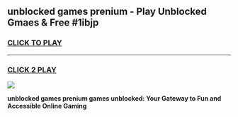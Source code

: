 
## unblocked games prenium - Play Unblocked Gmaes & Free #1ibjp
<h3>
<a href="https://news.freeplayer.one?title=unblocked_games_prenium&ref=03M">CLICK TO PLAY</a></h3>
<hr>

<h3>
<a href="https://news.freeplayer.one?title=unblocked_games_prenium&ref=03M">CLICK 2 PLAY</a>
  
</h3>

<a href="https://news.freeplayer.one?title=unblocked_games_prenium&ref=03M"><img src="https://clearcache.store/games.png"></a>


**unblocked games prenium games unblocked: Your Gateway to Fun and Accessible Online Gaming**
